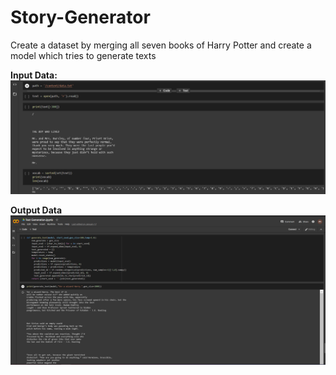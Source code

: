 # Story-Generator
Create a dataset by merging all seven books of Harry Potter and create a model which tries to generate texts

<b> Input Data:</b>
![Input data](input.png)

<b> Output Data</b>
![Output Story](output.png)

